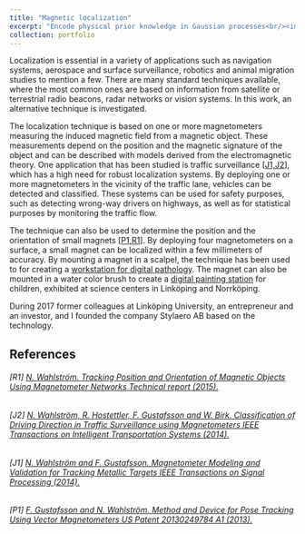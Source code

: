 ```yaml
---
title: "Magnetic localization"
excerpt: "Encode physical prior knowledge in Gaussian processes<br/><img src='/images/traffic_flow.png'>"
collection: portfolio
---
```



Localization is essential in a variety of applications such as navigation systems, aerospace and surface surveillance, robotics and animal migration studies to mention a few. There are many standard techniques available, where the most common ones are based on information from satellite or terrestrial radio beacons, radar networks or vision systems. In this work, an alternative technique is investigated.

The localization technique is based on one or more magnetometers measuring the induced magnetic field from a magnetic object. These measurements depend on the position and the magnetic signature of the object and can be described with models derived from the electromagnetic theory. One application that has been studied is traffic surveillance \[[J1,J2](#references)\], which has a high need for robust localization systems. By deploying one or more magnetometers in the vicinity of the traffic lane, vehicles can be detected and classified. These systems can be used for safety purposes, such as detecting wrong-way drivers on highways, as well as for statistical purposes by monitoring the traffic flow.

The technique can also be used to determine the position and the orientation of small magnets \[[P1,R1](#references)\]. By deploying four magnetometers on a surface, a small magnet can be localized within a few millimeters of accuracy. By mounting a magnet in a scalpel, the technique has been used to for creating a [workstation for digital pathology](https://www.youtube.com/watch?v=aeP0E83iPDI). The magnet can also be mounted in a water color brush to create a [digital painting station](https://www.youtube.com/watch?v=0rOyQuI76vE) for children, exhibited at science centers in Linköping and Norrköping.

During 2017 former colleagues at Linköping University, an entrepreneur and an investor, and I founded the company Stylaero AB based on the technology.

## References

###### \[R1\] [<SPAN STYLE="font-weight:normal">N. Wahlström. _Tracking Position and Orientation of Magnetic Objects Using Magnetometer Networks_ Technical report (2015).</SPAN>](https://urn.kb.se/resolve?urn=urn:nbn:se:liu:diva-122395)

###### \[J2\] [<SPAN STYLE="font-weight:normal">N. Wahlström, R. Hostettler, F. Gustafsson and W. Birk. _Classification of Driving Direction in Traffic Surveillance using Magnetometers_ IEEE Transactions on Intelligent Transportation Systems (2014).</SPAN>](http://urn.kb.se/resolve?urn=urn%3Anbn%3Ase%3Aliu%3Adiva-88965)

###### \[J1\] [<SPAN STYLE="font-weight:normal">N. Wahlström and F. Gustafsson. _Magnetometer Modeling and Validation for Tracking Metallic Targets_ IEEE Transactions on Signal Processing (2014).</SPAN>](http://urn.kb.se/resolve?urn=urn%3Anbn%3Ase%3Aliu%3Adiva-88963)

###### \[P1\] [<SPAN STYLE="font-weight:normal">F. Gustafsson and N. Wahlström. _Method and Device for Pose Tracking Using Vector Magnetometers_ US Patent 20130249784 A1 (2013).</SPAN>](http://www.google.com/patents/US20130249784)





